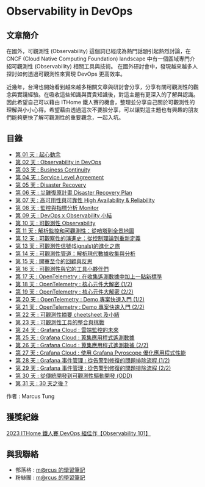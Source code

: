 # Observability in DevOps

## 文章簡介
在國外，可觀測性 (Observability) 這個詞已經成為熱門話題引起熱烈討論，在 CNCF (Cloud Native Computing Foundation) landscape 中有一個區域專門介紹可觀測性 (Observability) 相關工具與技術。 在國外研討會中，發現越來越多人探討如何透過可觀測性來實現 DevOps 更高效率。

近幾年，台灣也開始看到越來越多相關文章與研討會分享，分享有關可觀測性的觀念與實踐經驗。在吸收這些知識與寶貴知識後，對這主題有更深入的了解與認識。因此希望自己可以藉由 ITHome 鐵人賽的機會，整理並分享自己關於可觀測性的理解與小小心得。希望藉由透過這次不要臉分享，可以讓對這主題也有興趣的朋友們能夠更快了解可觀測性的重要觀念，一起入坑。

## 目錄
- [第 01 天 : 起心動念](https://github.com/marcustung/Observability-in-DevOps/blob/main/01.md)
- [第 02 天 : Observability in DevOps](https://github.com/marcustung/Observability-in-DevOps/blob/main/02.md)
- [第 03 天 : Business Continuity](https://github.com/marcustung/Observability-in-DevOps/blob/main/03.md)
- [第 04 天 : Service Level Agreement](https://github.com/marcustung/Observability-in-DevOps/blob/main/04.md)
- [第 05 天 : Disaster Recovery](https://github.com/marcustung/Observability-in-DevOps/blob/main/05.md)
- [第 06 天 : 災難復原計畫 Disaster Recovery Plan](https://github.com/marcustung/Observability-in-DevOps/blob/main/06.md)
- [第 07 天 : 高可用性與可靠性 High Availability & Reliability](https://github.com/marcustung/Observability-in-DevOps/blob/main/07.md)
- [第 08 天 : 監控與指標分析 Monitor](https://github.com/marcustung/Observability-in-DevOps/blob/main/08.md)
- [第 09 天 : DevOps x Observability 小結](https://github.com/marcustung/Observability-in-DevOps/blob/main/09.md)
- [第 10 天 : 可觀測性 Observability](https://github.com/marcustung/Observability-in-DevOps/blob/main/10.md)
- [第 11 天 : 解析監控和可觀測性：從哨塔到全景地圖](https://github.com/marcustung/Observability-in-DevOps/blob/main/11.md)
- [第 12 天 : 可觀察性的演進史：從控制理論到重新定義](https://github.com/marcustung/Observability-in-DevOps/blob/main/12.md)
- [第 13 天 : 可觀測性信號(Signals)的進化之旅](https://github.com/marcustung/Observability-in-DevOps/blob/main/13.md)
- [第 14 天 : 可觀測性管道：解析現代數據收集與分析](https://github.com/marcustung/Observability-in-DevOps/blob/main/14.md)
- [第 15 天 : 開賽至今的回顧與反思](https://github.com/marcustung/Observability-in-DevOps/blob/main/15.md])
- [第 16 天 : 可觀測性與它的工具小夥伴們](https://github.com/marcustung/Observability-in-DevOps/blob/main/16.md])
- [第 17 天 : OpenTelemetry : 在收集遙測數據中加上一點新標準](https://github.com/marcustung/Observability-in-DevOps/blob/main/17.md)
- [第 18 天 : OpenTelemetry : 核心元件大解密 (1/2)](https://github.com/marcustung/Observability-in-DevOps/blob/main/18.md)
- [第 19 天 : OpenTelemetry : 核心元件大解密 (2/2)](https://github.com/marcustung/Observability-in-DevOps/blob/main/19.md)
- [第 20 天 : OpenTelemetry : Demo 專案快速入門 (1/2)](https://github.com/marcustung/Observability-in-DevOps/blob/main/20.md)
- [第 21 天 : OpenTelemetry : Demo 專案快速入門 (2/2)](https://github.com/marcustung/Observability-in-DevOps/blob/main/21.md)
- [第 22 天 : 可觀測性摘要 cheetsheet 及小結](https://github.com/marcustung/Observability-in-DevOps/blob/main/22.md)
- [第 23 天 : 可觀測性工具的整合與挑戰](https://github.com/marcustung/Observability-in-DevOps/blob/main/23.md)
- [第 24 天 : Grafana Cloud : 雲端監控的未來](https://github.com/marcustung/Observability-in-DevOps/blob/main/24.md)
- [第 25 天 : Grafana Cloud : 蒐集應用程式遙測數據](https://github.com/marcustung/Observability-in-DevOps/blob/main/25.md)
- [第 26 天 : Grafana Cloud : 蒐集應用程式遙測數據 (2/2)](https://github.com/marcustung/Observability-in-DevOps/blob/main/26.md)
- [第 27 天 : Grafana Cloud : 使用 Grafana Pyroscope 優化應用程式性能](https://github.com/marcustung/Observability-in-DevOps/blob/main/27.md)
- [第 28 天 : Grafana 事件管理 : 從告警到修復的問題排除流程 (1/2)](https://github.com/marcustung/Observability-in-DevOps/blob/main/28.md)
- [第 29 天 : Grafana 事件管理 : 從告警到修復的問題排除流程 (2/2)](https://github.com/marcustung/Observability-in-DevOps/blob/main/29.md)
- [第 30 天 : 從傳統開發到可觀測性驅動開發 (ODD)](https://github.com/marcustung/Observability-in-DevOps/blob/main/30.md)
- [第 31 天 : 30 天之後 ?](https://github.com/marcustung/Observability-in-DevOps/blob/main/31.md)

作者 : Marcus Tung

## 獲獎紀錄
[2023 ITHome 鐵人賽 DevOps 組佳作【Observability 101】](https://ithelp.ithome.com.tw/2023ironman/reward)

## 與我聯絡
- 部落格 : [m@rcus 的學習筆記](https://marcus116.blogspot.tw/)
- 粉絲團 : [m@rcus 的學習筆記](https://www.facebook.com/marcustung.tech)
